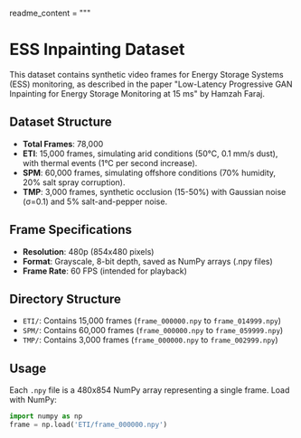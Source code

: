 readme_content = """
# ESS Inpainting Dataset

This dataset contains synthetic video frames for Energy Storage Systems (ESS) monitoring, as described in the paper "Low-Latency Progressive GAN Inpainting for Energy Storage Monitoring at 15 ms" by Hamzah Faraj.

## Dataset Structure
- **Total Frames**: 78,000
- **ETI**: 15,000 frames, simulating arid conditions (50°C, 0.1 mm/s dust), with thermal events (1°C per second increase).
- **SPM**: 60,000 frames, simulating offshore conditions (70% humidity, 20% salt spray corruption).
- **TMP**: 3,000 frames, synthetic occlusion (15-50%) with Gaussian noise (σ=0.1) and 5% salt-and-pepper noise.

## Frame Specifications
- **Resolution**: 480p (854x480 pixels)
- **Format**: Grayscale, 8-bit depth, saved as NumPy arrays (.npy files)
- **Frame Rate**: 60 FPS (intended for playback)

## Directory Structure
- `ETI/`: Contains 15,000 frames (`frame_000000.npy` to `frame_014999.npy`)
- `SPM/`: Contains 60,000 frames (`frame_000000.npy` to `frame_059999.npy`)
- `TMP/`: Contains 3,000 frames (`frame_000000.npy` to `frame_002999.npy`)

## Usage
Each `.npy` file is a 480x854 NumPy array representing a single frame. Load with NumPy:
```python
import numpy as np
frame = np.load('ETI/frame_000000.npy')
